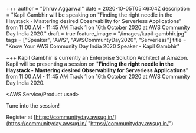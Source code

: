 +++
author = "Dhruv Aggarwal"
date = 2020-10-05T05:46:04Z
description = "Kapil Gambhir will be speaking on \"Finding the right needle in the Haystack - Mastering desired Observability for Serverless Applications\" from 11:00 AM - 11:45 AM Track 1 on 16th October 2020 at AWS Community Day India 2020."
draft = true
feature_image = "/images/kapil-gambhir.jpg"
tags = ["Speaker", "AWS", "AWSCommuntyDay2020", "Serverless"]
title = "Know Your AWS Community Day India 2020 Speaker - Kapil Gambhir"

+++
Kapil Gambhir is currently an Enterprise Solution Architect at Amazon. Kapil will be presenting a session on "**Finding the right needle in the Haystack - Mastering desired Observability for Serverless Applications**" from 11:00 AM - 11:45 AM Track 1 on 16th October 2020 at AWS Community Day India 2020.

<Introduction Video>

<AWS Service/Product used>

Tune into the session!

Register at [https://communityday.awsug.in/](https://communityday.awsug.in/ "https://communityday.awsug.in/")